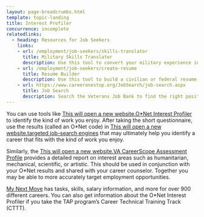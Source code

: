 ```yaml
---
layout: page-breadcrumbs.html
template: topic-landing
title: Interest Profiler
concurrence: incomplete
relatedlinks:
  - heading: Resources for Job Seekers
    links:
    - url: /employment/job-seekers/skills-translator
      title: Military Skills Translator
      description: Use this tool to convert your military experience into civilian language that hiring managers can easily understand.
    - url: /employment/job-seekers/create-resume
      title: Resume Builder
      description: Use this tool to build a civilian or federal resume.
    - url: https://www.careeronestop.org/JobSearch/job-search.aspx
      title: Job Search
      description: Search the Veterans Job Bank to find the right position for you.
---
```


<div class="va-introtext">

You can use tools like <a href="http://www.mynextmove.org/explore/ip"><span class="usa-sr-only">This will open a new website.</span>O&#42;Net Interest Profiler</a> to identify the kind of work you enjoy. After taking the short questionnaire, use the results (called an O&#42;Net code) in <a href="http://jobcenter.usa.gov/find-a-job"><span class="usa-sr-only">This will open a new website.</span>targeted job-search engines</a> that may ultimately help you identify a career that fits with the kind of work you enjoy.

</div>

Similarly, the <a href="https://va.careerscope.net/gibill"><span class="usa-sr-only">This will open a new website.</span>VA CareerScope Assessment Profile</a> provides a detailed report on interest areas such as humanitarian, mechanical, scientific, or artistic. This should be used in conjunction with your O&#42;Net results and shared with your career counselor. Together you may be able to more accurately target employment opportunities.

[My Next Move]( https://www.mynextmove.org/) has tasks, skills, salary information, and more for over 900 different careers. You can also get information about the O*Net Interest Profiler if you take the TAP program’s Career Technical Training Track (CTTT).
